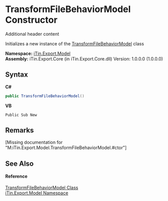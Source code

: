 # TransformFileBehaviorModel Constructor 
Additional header content 

Initializes a new instance of the <a href="a68db287-f0b1-0ac4-5f2d-5bd8ee3b83c4">TransformFileBehaviorModel</a> class

**Namespace:**&nbsp;<a href="ef57ffcc-e95e-b212-5a46-9aa6f5a3511f">iTin.Export.Model</a><br />**Assembly:**&nbsp;iTin.Export.Core (in iTin.Export.Core.dll) Version: 1.0.0.0 (1.0.0.0)

## Syntax

**C#**<br />
``` C#
public TransformFileBehaviorModel()
```

**VB**<br />
``` VB
Public Sub New
```


## Remarks
\[Missing <remarks> documentation for "M:iTin.Export.Model.TransformFileBehaviorModel.#ctor"\]

## See Also


#### Reference
<a href="a68db287-f0b1-0ac4-5f2d-5bd8ee3b83c4">TransformFileBehaviorModel Class</a><br /><a href="ef57ffcc-e95e-b212-5a46-9aa6f5a3511f">iTin.Export.Model Namespace</a><br />